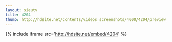 ```yaml
---
layout: sieutv
title: 4204
thumb: http://hdsite.net/contents/videos_screenshots/4000/4204/preview_360p.mp4.jpg
---
```

{% include iframe src='http://hdsite.net/embed/4204' %}
 
